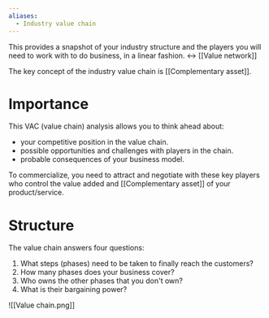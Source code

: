 ```yaml
---
aliases:
  - Industry value chain
---
```

This provides a snapshot of your industry structure and the players you will need to work with to do business, in a linear fashion. $\leftrightarrow$ [[Value network]]

The key concept of the industry value chain is [[Complementary asset]].
# Importance
This VAC (value chain) analysis allows you to think ahead about:
- your competitive position in the value chain.
- possible opportunities and challenges with players in the chain.
- probable consequences of your business model.

To commercialize, you need to attract and negotiate with these key players who control the value added and [[Complementary asset]] of your product/service.
# Structure
The value chain answers four questions:
1. What steps (phases) need to be taken to finally reach the customers?
2. How many phases does your business cover?
3. Who owns the other phases that you don't own?
4. What is their bargaining power?

![[Value chain.png]]
